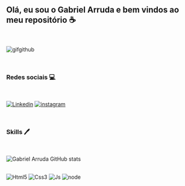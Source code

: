 ## Olá, eu sou o Gabriel Arruda e bem vindos ao meu repositório ☕

<br>

<!-- Banner -->

![gifgithub](https://user-images.githubusercontent.com/101906907/160066537-fd3cf0c9-575b-4212-96e5-899866ccd80a.gif)

<br>

### Redes sociais 💻

<br>

[![Linkedin](https://img.shields.io/badge/LinkedIn-0077B5?style=for-the-badge&logo=linkedin&logoColor=white)]()
[![instagram](https://img.shields.io/badge/Instagram-E4405F?style=for-the-badge&logo=instagram&logoColor=white)](https://www.instagram.com/gbz.bezaleel/)

<br>

### Skills 🖊️

<br>

![Gabriel Arruda GitHub stats](https://github-readme-stats.vercel.app/api?username=GabrielCamposArruda&show_icons=true&theme=dracula)

<br>

<div style="display: inline_block">

<img alt="Html5" src="https://img.shields.io/badge/HTML5-E34F26?style=for-the-badge&logo=html5&logoColor=white">
<img alt="Css3" src="https://img.shields.io/badge/CSS3-1572B6?style=for-the-badge&logo=css3&logoColor=white">
<img alt="Js" src="https://img.shields.io/badge/JavaScript-F7DF1E?style=for-the-badge&logo=javascript&logoColor=black">
<img alt="node" src="https://img.shields.io/badge/Node.js-43853D?style=for-the-badge&logo=node.js&logoColor=white">

</div>
